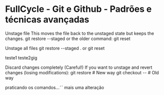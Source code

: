 # FullCycle - Git e Github - Padrões e técnicas avançadas

Unstage file 
This moves the file back to the unstaged state but keeps the changes.
git restore --staged <file>
or the older command:
git reset <file>

Unstage all files
git restore --staged .
or 
git reset

teste1
teste2gig

Discard changes completely (Careful!)
If you want to unstage and revert changes (losing modifications):
git restore <file>      # New way
git checkout -- <file>  # Old way

praticando os comandos...˜`
mais uma alteração